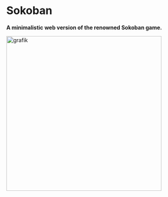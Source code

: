 # Sokoban

**A minimalistic web version of the renowned Sokoban game.**

<img width="406" alt="grafik" src="https://github.com/user-attachments/assets/eea8273a-2aa4-49b5-9d59-15e1327d32ca" />

